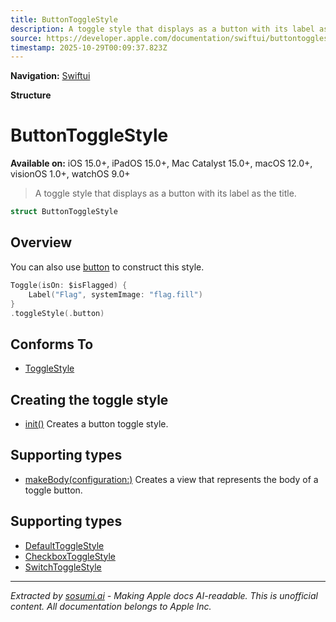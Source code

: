 ```yaml
---
title: ButtonToggleStyle
description: A toggle style that displays as a button with its label as the title.
source: https://developer.apple.com/documentation/swiftui/buttontogglestyle
timestamp: 2025-10-29T00:09:37.823Z
---
```


**Navigation:** [Swiftui](/documentation/swiftui)

**Structure**

# ButtonToggleStyle

**Available on:** iOS 15.0+, iPadOS 15.0+, Mac Catalyst 15.0+, macOS 12.0+, visionOS 1.0+, watchOS 9.0+

> A toggle style that displays as a button with its label as the title.

```swift
struct ButtonToggleStyle
```

## Overview

You can also use [button](/documentation/swiftui/togglestyle/button) to construct this style.

```swift
Toggle(isOn: $isFlagged) {
    Label("Flag", systemImage: "flag.fill")
}
.toggleStyle(.button)
```

## Conforms To

- [ToggleStyle](/documentation/swiftui/togglestyle)

## Creating the toggle style

- [init()](/documentation/swiftui/buttontogglestyle/init()) Creates a button toggle style.

## Supporting types

- [makeBody(configuration:)](/documentation/swiftui/buttontogglestyle/makebody(configuration:)) Creates a view that represents the body of a toggle button.

## Supporting types

- [DefaultToggleStyle](/documentation/swiftui/defaulttogglestyle)
- [CheckboxToggleStyle](/documentation/swiftui/checkboxtogglestyle)
- [SwitchToggleStyle](/documentation/swiftui/switchtogglestyle)

---

*Extracted by [sosumi.ai](https://sosumi.ai) - Making Apple docs AI-readable.*
*This is unofficial content. All documentation belongs to Apple Inc.*
